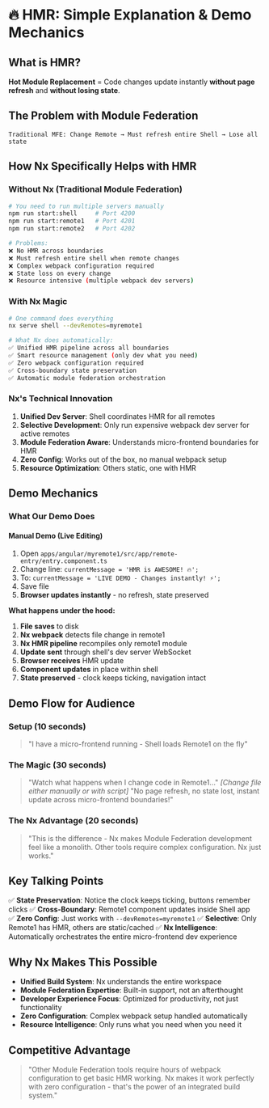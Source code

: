 # 🔥 HMR: Simple Explanation & Demo Mechanics

## What is HMR?
**Hot Module Replacement** = Code changes update instantly **without page refresh** and **without losing state**.

## The Problem with Module Federation
```
Traditional MFE: Change Remote → Must refresh entire Shell → Lose all state
```

## How Nx Specifically Helps with HMR

### **Without Nx (Traditional Module Federation)**
```bash
# You need to run multiple servers manually
npm run start:shell     # Port 4200  
npm run start:remote1   # Port 4201
npm run start:remote2   # Port 4202

# Problems:
❌ No HMR across boundaries
❌ Must refresh entire shell when remote changes  
❌ Complex webpack configuration required
❌ State loss on every change
❌ Resource intensive (multiple webpack dev servers)
```

### **With Nx Magic**
```bash
# One command does everything
nx serve shell --devRemotes=myremote1

# What Nx does automatically:
✅ Unified HMR pipeline across all boundaries
✅ Smart resource management (only dev what you need)
✅ Zero webpack configuration required  
✅ Cross-boundary state preservation
✅ Automatic module federation orchestration
```

### **Nx's Technical Innovation**
1. **Unified Dev Server**: Shell coordinates HMR for all remotes
2. **Selective Development**: Only run expensive webpack dev server for active remotes
3. **Module Federation Aware**: Understands micro-frontend boundaries for HMR
4. **Zero Config**: Works out of the box, no manual webpack setup
5. **Resource Optimization**: Others static, one with HMR

## Demo Mechanics

### What Our Demo Does

#### **Manual Demo (Live Editing)**
1. Open `apps/angular/myremote1/src/app/remote-entry/entry.component.ts`
2. Change line: `currentMessage = 'HMR is AWESOME! 🔥';`
3. To: `currentMessage = 'LIVE DEMO - Changes instantly! ⚡';`
4. Save file
5. **Browser updates instantly** - no refresh, state preserved

**What happens under the hood:**
1. **File saves** to disk
2. **Nx webpack** detects file change in remote1
3. **Nx HMR pipeline** recompiles only remote1 module
4. **Update sent** through shell's dev server WebSocket
5. **Browser receives** HMR update
6. **Component updates** in place within shell
7. **State preserved** - clock keeps ticking, navigation intact

## Demo Flow for Audience

### Setup (10 seconds)
> "I have a micro-frontend running - Shell loads Remote1 on the fly"

### The Magic (30 seconds)  
> "Watch what happens when I change code in Remote1..."
> *[Change file either manually or with script]*
> "No page refresh, no state lost, instant update across micro-frontend boundaries!"

### The Nx Advantage (20 seconds)
> "This is the difference - Nx makes Module Federation development feel like a monolith. 
> Other tools require complex configuration. Nx just works."

## Key Talking Points

✅ **State Preservation**: Notice the clock keeps ticking, buttons remember clicks
✅ **Cross-Boundary**: Remote1 component updates inside Shell app  
✅ **Zero Config**: Just works with `--devRemotes=myremote1`
✅ **Selective**: Only Remote1 has HMR, others are static/cached
✅ **Nx Intelligence**: Automatically orchestrates the entire micro-frontend dev experience

## Why Nx Makes This Possible
- **Unified Build System**: Nx understands the entire workspace
- **Module Federation Expertise**: Built-in support, not an afterthought  
- **Developer Experience Focus**: Optimized for productivity, not just functionality
- **Zero Configuration**: Complex webpack setup handled automatically
- **Resource Intelligence**: Only runs what you need when you need it

## Competitive Advantage
> "Other Module Federation tools require hours of webpack configuration to get basic HMR working. 
> Nx makes it work perfectly with zero configuration - that's the power of an integrated build system." 